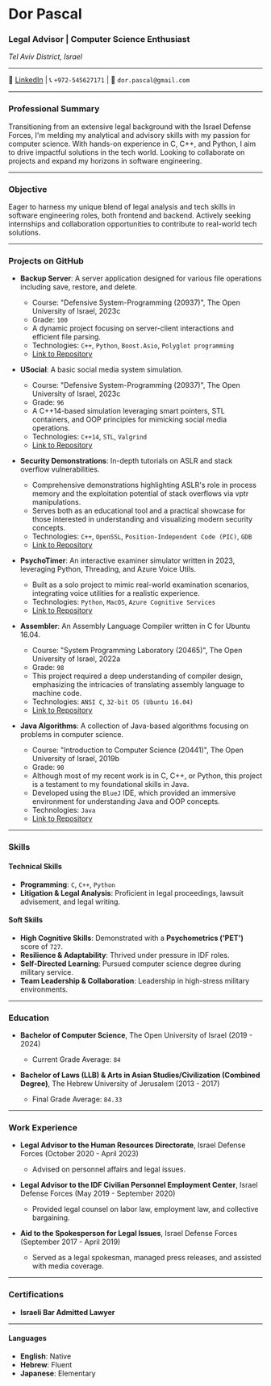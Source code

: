 # Dor Pascal

### Legal Advisor | Computer Science Enthusiast
_Tel Aviv District, Israel_

---

🔗 [LinkedIn](https://www.linkedin.com/in/dor-pascal) | 📞 `+972-545627171` | 📧 `dor.pascal@gmail.com`

---

### Professional Summary
Transitioning from an extensive legal background with the Israel Defense Forces, I'm melding my analytical and advisory skills with my passion for computer science. With hands-on experience in C, C++, and Python, I aim to drive impactful solutions in the tech world. Looking to collaborate on projects and expand my horizons in software engineering.

---

### Objective
Eager to harness my unique blend of legal analysis and tech skills in software engineering roles, both frontend and backend. Actively seeking internships and collaboration opportunities to contribute to real-world tech solutions.

---

### Projects on GitHub

- **Backup Server**: A server application designed for various file operations including save, restore, and delete.
  - Course: "Defensive System-Programming (20937)", The Open University of Israel, 2023c
  - Grade: `100`
  - A dynamic project focusing on server-client interactions and efficient file parsing.
  - Technologies: `C++`, `Python`, `Boost.Asio`, `Polyglot programming`
  - [Link to Repository](https://github.com/Dor-sketch/sec_mmn14)

- **USocial**: A basic social media system simulation.
  - Course: "Defensive System-Programming (20937)", The Open University of Israel, 2023c
  - Grade: `96`
  - A C++14-based simulation leveraging smart pointers, STL containers, and OOP principles for mimicking social media operations.
  - Technologies: `C++14`, `STL`, `Valgrind`
  - [Link to Repository](https://github.com/Dor-sketch/sec_mmn11)

- **Security Demonstrations**: In-depth tutorials on ASLR and stack overflow vulnerabilities.
  - Comprehensive demonstrations highlighting ASLR's role in process memory and the exploitation potential of stack overflows via vptr manipulations.
  - Serves both as an educational tool and a practical showcase for those interested in understanding and visualizing modern security concepts.
  - Technologies: `C++`, `OpenSSL`, `Position-Independent Code (PIC)`, `GDB`
  - [Link to Repository](https://github.com/Dor-sketch/ASLR-StackSecDemos)

- **PsychoTimer**: An interactive examiner simulator written in 2023, leveraging Python, Threading, and Azure Voice Utils.
  - Built as a solo project to mimic real-world examination scenarios, integrating voice utilities for a realistic experience.
  - Technologies: `Python`, `MacOS`, `Azure Cognitive Services`
  - [Link to Repository](https://github.com/Dor-sketch/PsychoTimer)

- **Assembler**: An Assembly Language Compiler written in C for Ubuntu 16.04.
  - Course: "System Programming Laboratory (20465)", The Open University of Israel, 2022a
  - Grade: `98`
  - This project required a deep understanding of compiler design, emphasizing the intricacies of translating assembly language to machine code.
  - Technologies: `ANSI C`, `32-bit OS (Ubuntu 16.04)`
  - [Link to Repository](https://github.com/Dor-sketch/openu_course20465_project)

- **Java Algorithms**: A collection of Java-based algorithms focusing on problems in computer science.
  - Course: "Introduction to Computer Science (20441)", The Open University of Israel, 2019b
  - Grade: `90`
  - Although most of my recent work is in C, C++, or Python, this project is a testament to my foundational skills in Java.
  - Developed using the `BlueJ` IDE, which provided an immersive environment for understanding Java and OOP concepts.
  - Technologies: `Java`
  - [Link to Repository](https://github.com/Dor-sketch/IntroToCS_mmn14)

---

### Skills

#### Technical Skills
- **Programming**: `C`, `C++`, `Python`
- **Litigation & Legal Analysis**: Proficient in legal proceedings, lawsuit advisement, and legal writing.

#### Soft Skills
- **High Cognitive Skills**: Demonstrated with a **Psychometrics ('PET')** score of `727`.
- **Resilience & Adaptability**: Thrived under pressure in IDF roles.
- **Self-Directed Learning**: Pursued computer science degree during military service.
- **Team Leadership & Collaboration**: Leadership in high-stress military environments.

---

### Education

- **Bachelor of Computer Science**, The Open University of Israel (2019 - 2024)
  - Current Grade Average: `84`

- **Bachelor of Laws (LLB) & Arts in Asian Studies/Civilization (Combined Degree)**, The Hebrew University of Jerusalem (2013 - 2017)
  - Final Grade Average: `84.33`

---

### Work Experience

- **Legal Advisor to the Human Resources Directorate**, Israel Defense Forces (October 2020 - April 2023)
  - Advised on personnel affairs and legal issues.

- **Legal Advisor to the IDF Civilian Personnel Employment Center**, Israel Defense Forces (May 2019 - September 2020)
  - Provided legal counsel on labor law, employment law, and collective bargaining.

- **Aid to the Spokesperson for Legal Issues**, Israel Defense Forces (September 2017 - April 2019)
  - Served as a legal spokesman, managed press releases, and assisted with media coverage.

---

### Certifications

- **Israeli Bar Admitted Lawyer**

---

#### Languages
- **English**: Native
- **Hebrew**: Fluent
- **Japanese**: Elementary
